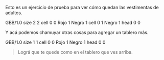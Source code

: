 <gs-attire attire-url="https://raw.githubusercontent.com/MumukiProject/mumuki-guia-gobstones-representacion-de-la-informacion-kids/master/assets/attires/config_1580486972724.json"></gs-attire>

Esto es un ejercicio de prueba para ver cómo quedan las vestimentas de adultos.

<gs-board>
  GBB/1.0
    size 2 2
    cell 0 0 Rojo 1 Negro 1
    cell 0 1 Negro 1
    head 0 0
</gs-board>

Y acá podemos chamuyar otras cosas para agregar un tablero más.

<gs-board>
  GBB/1.0
    size 1 1
    cell 0 0 Rojo 1 Negro 1
    head 0 0
</gs-board>

> Lográ que te quede como en el tablero que ves arriba. 